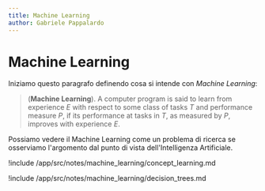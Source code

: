 ```yaml
---
title: Machine Learning
author: Gabriele Pappalardo
---
```


# Machine Learning

Iniziamo questo paragrafo definendo cosa si intende con *Machine Learning*:

> (__Machine Learning__). A computer program is said to learn from experience $E$ with respect to some class of tasks $T$ and performance measure $P$, if its performance at tasks in $T$, as measured by $P$, improves with experience $E$.

Possiamo vedere il Machine Learning come un problema di ricerca se osserviamo l'argomento dal punto di vista dell'Intelligenza Artificiale.

!include /app/src/notes/machine_learning/concept_learning.md

!include /app/src/notes/machine_learning/decision_trees.md
